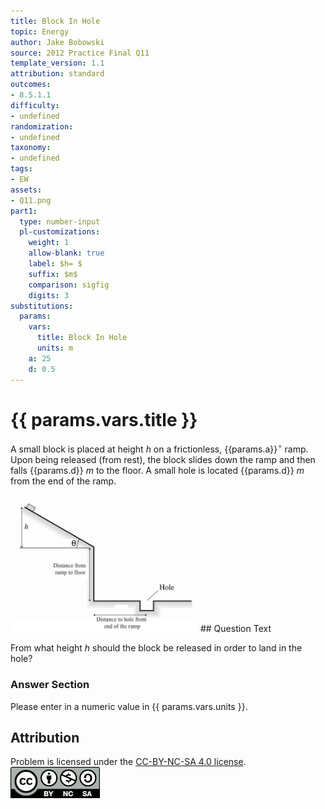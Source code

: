 ```yaml
---
title: Block In Hole
topic: Energy
author: Jake Bobowski
source: 2012 Practice Final Q11
template_version: 1.1
attribution: standard
outcomes:
- 8.5.1.1
difficulty:
- undefined
randomization:
- undefined
taxonomy:
- undefined
tags:
- EW
assets:
- Q11.png
part1:
  type: number-input
  pl-customizations:
    weight: 1
    allow-blank: true
    label: $h= $
    suffix: $m$
    comparison: sigfig
    digits: 3
substitutions:
  params:
    vars:
      title: Block In Hole
      units: m
    a: 25
    d: 0.5
---
```

# {{ params.vars.title }}
A small block is placed at height $h$ on a frictionless, {{params.a}}$^\circ$ ramp.
Upon being released (from rest), the block slides down the ramp and then falls {{params.d}} $m$ to the floor.
A small hole is located {{params.d}} $m$ from the end of the ramp.

<img src="Q11.png" alt= "A block is placed on the top of a ramp sliding downwards. The angle of the ramp is labelled theta. There is a vertical distance at the end of the ramp followed by a horizontal distance to the hole" width=300>
## Question Text

From what height $h$ should the block be released in order to land in the hole?

### Answer Section

Please enter in a numeric value in {{ params.vars.units }}.

## Attribution

Problem is licensed under the [CC-BY-NC-SA 4.0 license](https://creativecommons.org/licenses/by-nc-sa/4.0/).<br> ![The Creative Commons 4.0 license requiring attribution-BY, non-commercial-NC, and share-alike-SA license.](https://raw.githubusercontent.com/firasm/bits/master/by-nc-sa.png)